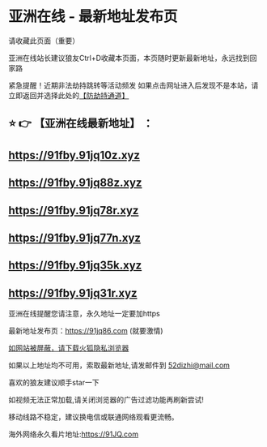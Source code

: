 # 亚洲在线 - 最新地址发布页

请收藏此页面（重要）

亚洲在线站长建议狼友Ctrl+D收藏本页面，本页随时更新最新地址，永远找到回家路

紧急提醒！近期非法劫持跳转等活动频发
如果点击网址进入后发现不是本站，请立即返回并选择此处的[【防劫持通道】](https://172.247.132.230:7003/)

## :star: :point_right: 【亚洲在线最新地址】 ：
## https://91fby.91jq10z.xyz
## https://91fby.91jq88z.xyz
## https://91fby.91jq78r.xyz
## https://91fby.91jq77n.xyz
## https://91fby.91jq35k.xyz
## https://91fby.91jq31r.xyz


亚洲在线提醒您请注意，永久地址一定要加https

最新地址发布页：https://91jq86.com (就要激情)

[如网站被屏蔽，请下载火狐隐私浏览器](https://www.firefox.com.cn)

如果以上地址均不可用，索取最新地址,请发邮件到 <52dizhi@mail.com>

喜欢的狼友建议顺手star一下

如视频无法正常加载,请关闭浏览器的广告过滤功能再刷新尝试!

移动线路不稳定，建议换电信或联通网络观看更流畅。

海外网络永久看片地址:https://91JQ.com
